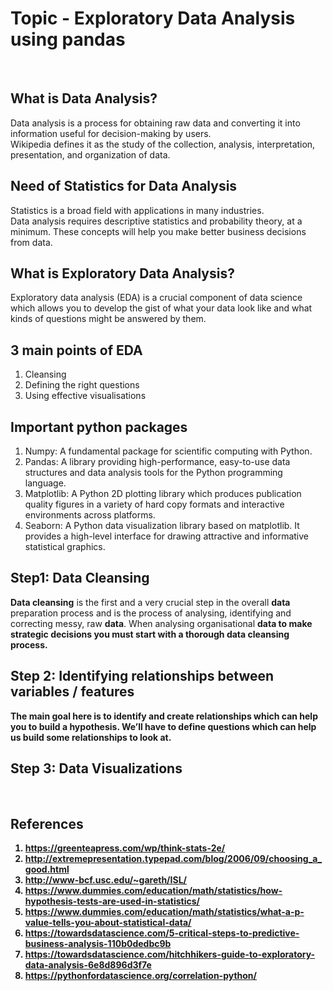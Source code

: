 # Topic - Exploratory Data Analysis using pandas
<br>
<h2>What is Data Analysis?</h2>
Data analysis is a process for obtaining raw data and converting it into
information useful for decision-making by users.<br>
Wikipedia defines it as the study of the collection, analysis, interpretation,
presentation, and organization of data.
<br>
<h2>Need of Statistics for Data Analysis</h2>
Statistics is a broad field with applications in many industries.<br>
Data analysis requires descriptive statistics and probability theory, at a
minimum. These concepts will help you make better business decisions from
data.
<br>
<h2>What is Exploratory Data Analysis?</h2>
Exploratory data analysis (EDA) is a crucial component of data science which
allows you to develop the gist of what your data look like and what kinds of
questions might be answered by them.
<br>
<h2>3 main points of EDA</h2>
<ol type="1">
<li> Cleansing </li>
<li> Defining the right questions </li>
<li> Using effective visualisations </li>
</ol>
<h2>Important python packages</h2>
<ol type="1">
<li> Numpy: A fundamental package for scientific computing with Python. </li>
<li> Pandas: A library providing high-performance, easy-to-use data structures and data analysis tools for the Python programming language. </li>
<li> Matplotlib: A Python 2D plotting library which produces publication quality figures in a variety of hard copy formats and interactive environments across platforms.</li>
<li> Seaborn: A Python data visualization library based on matplotlib. It provides a high-level interface for drawing attractive and informative statistical graphics.</li>
</ol>
<h2>Step1: Data Cleansing</h2>
<b>Data cleansing</b> is the first and a very crucial step in the overall <b>data</b> preparation process and is the process of analysing, identifying and correcting messy, raw <b>data</b>. When analysing organisational <b>data to make strategic decisions you must start with a thorough <b>data cleansing</b> process.
<br>
<h2>Step 2: Identifying relationships between variables / features</h2>
The main goal here is to identify and create relationships which can help you to
build a hypothesis. We’ll have to define questions which can help us build some
relationships to look at.
<br>
<h2>Step 3: Data Visualizations</h2>
<br>
<h2>References</h2>
<ol type="1">
<li><a href="url">https://greenteapress.com/wp/think-stats-2e/</a></li>
<li><a href="url">http://extremepresentation.typepad.com/blog/2006/09/choosing_a_good.html</a></li>
<li><a href="url">http://www-bcf.usc.edu/~gareth/ISL/</a></li>
<li><a href="url">https://www.dummies.com/education/math/statistics/how-hypothesis-tests-are-used-in-statistics/</a></li>
<li><a href="url">https://www.dummies.com/education/math/statistics/what-a-p-value-tells-you-about-statistical-data/</a></li>
<li><a href="url">https://towardsdatascience.com/5-critical-steps-to-predictive-business-analysis-110b0dedbc9b</a></li>
<li><a href="url">https://towardsdatascience.com/hitchhikers-guide-to-exploratory-data-analysis-6e8d896d3f7e</a></li>
<li><a href="url">https://pythonfordatascience.org/correlation-python/</a></li>
</ol>
